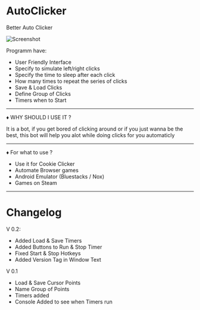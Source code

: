 ﻿# AutoClicker
Better Auto Clicker

![Screenshot](https://i.ibb.co/RY77dTH/Auto-Clicker.png)

Programm have:

* User Friendly Interface
* Specify to simulate left/right clicks
* Specify the time to sleep after each click
* How many times to repeat the series of clicks
* Save & Load Clicks
* Define Group of Clicks
* Timers when to Start


--------------------------------------------------------

♦ WHY SHOULD I USE IT ?

It is a bot, if you get bored of clicking around or if you just wanna be the 
best, this bot will help you alot while doing clicks for you automaticly

--------------------------------------------------------

♦ For what to use ?

- Use it for Cookie Clicker 
- Automate Browser games
- Android Emulator (Bluestacks / Nox)
- Games on Steam 


--------------------------------------------------------

# Changelog

V 0.2:

- Added Load & Save Timers
- Added Buttons to Run & Stop Timer
- Fixed Start & Stop Hotkeys
- Added Version Tag in Window Text

V 0.1

- Load & Save Cursor Points
- Name Group of Points
- Timers added
- Console Added to see when Timers run


